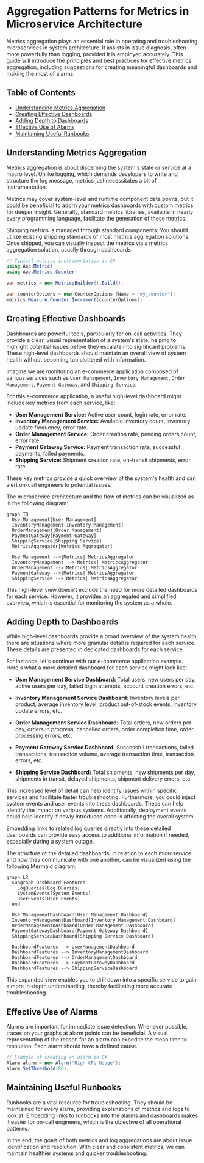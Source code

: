 # Aggregation Patterns for Metrics in Microservice Architecture

Metrics aggregation plays an essential role in operating and troubleshooting microservices in system architecture. It assists in issue diagnosis, often more powerfully than logging, provided it is employed accurately. This guide will introduce the principles and best practices for effective metrics aggregation, including suggestions for creating meaningful dashboards and making the most of alarms.

## Table of Contents
- [Understanding Metrics Aggregation](#understanding-metrics-aggregation)
- [Creating Effective Dashboards](#creating-effective-dashboards)
- [Adding Depth to Dashboards](#adding-depth-to-dashboards)
- [Effective Use of Alarms](#effective-use-of-alarms)
- [Maintaining Useful Runbooks](#maintaining-useful-runbooks)

## Understanding Metrics Aggregation <a name="understanding-metrics-aggregation"></a>
Metrics aggregation is about discerning the system's state or service at a macro level. Unlike logging, which demands developers to write and structure the log message, metrics just necessitates a bit of instrumentation.

Metrics may cover system-level and runtime component data points, but it could be beneficial to adorn your metrics dashboards with custom metrics for deeper insight. Generally, standard metrics libraries, available in nearly every programming language, facilitate the generation of these metrics.

Shipping metrics is managed through standard components. You should utilize existing shipping standards of most metrics aggregation solutions. Once shipped, you can visually inspect the metrics via a metrics aggregation solution, usually through dashboards.

```csharp
// Typical metrics instrumentation in C#
using App.Metrics;
using App.Metrics.Counter;

var metrics = new MetricsBuilder().Build();

var counterOptions = new CounterOptions {Name = "my_counter"};
metrics.Measure.Counter.Increment(counterOptions);
```

## Creating Effective Dashboards <a name="creating-effective-dashboards"></a>

Dashboards are powerful tools, particularly for on-call activities. They provide a clear, visual representation of a system's state, helping to highlight potential issues before they escalate into significant problems. These high-level dashboards should maintain an overall view of system health without becoming too cluttered with information.

Imagine we are monitoring an e-commerce application composed of various services such as `User Management`, `Inventory Management`, `Order Management`, `Payment Gateway`, and `Shipping Service`.

For this e-commerce application, a useful high-level dashboard might include key metrics from each service, like:

- **User Management Service:** Active user count, login rate, error rate.
- **Inventory Management Service:** Available inventory count, inventory update frequency, error rate.
- **Order Management Service:** Order creation rate, pending orders count, error rate.
- **Payment Gateway Service:** Payment transaction rate, successful payments, failed payments.
- **Shipping Service:** Shipment creation rate, on-transit shipments, error rate.

These key metrics provide a quick overview of the system's health and can alert on-call engineers to potential issues.

The microservice architecture and the flow of metrics can be visualized as in the following diagram:

```mermaid
graph TB
  UserManagement[User Management]
  InventoryManagement[Inventory Management]
  OrderManagement[Order Management]
  PaymentGateway[Payment Gateway]
  ShippingService[Shipping Service]
  MetricsAggregator[Metrics Aggregator]

  UserManagement -->|Metrics| MetricsAggregator
  InventoryManagement -->|Metrics| MetricsAggregator
  OrderManagement -->|Metrics| MetricsAggregator
  PaymentGateway -->|Metrics| MetricsAggregator
  ShippingService -->|Metrics| MetricsAggregator
```

This high-level view doesn't exclude the need for more detailed dashboards for each service. However, it provides an aggregated and simplified overview, which is essential for monitoring the system as a whole.


## Adding Depth to Dashboards <a name="adding-depth-to-dashboards"></a>

While high-level dashboards provide a broad overview of the system health, there are situations where more granular detail is required for each service. These details are presented in dedicated dashboards for each service.

For instance, let's continue with our e-commerce application example. Here's what a more detailed dashboard for each service might look like:

- **User Management Service Dashboard:** Total users, new users per day, active users per day, failed login attempts, account creation errors, etc.

- **Inventory Management Service Dashboard:** Inventory levels per product, average inventory level, product out-of-stock events, inventory update errors, etc.

- **Order Management Service Dashboard:** Total orders, new orders per day, orders in progress, cancelled orders, order completion time, order processing errors, etc.

- **Payment Gateway Service Dashboard:** Successful transactions, failed transactions, transaction volume, average transaction time, transaction errors, etc.

- **Shipping Service Dashboard:** Total shipments, new shipments per day, shipments in transit, delayed shipments, shipment delivery errors, etc.

This increased level of detail can help identify issues within specific services and facilitate faster troubleshooting. Furthermore, you could inject system events and user events into these dashboards. These can help identify the impact on various systems. Additionally, deployment events could help identify if newly introduced code is affecting the overall system.

Embedding links to related log queries directly into these detailed dashboards can provide easy access to additional information if needed, especially during a system outage.

The structure of the detailed dashboards, in relation to each microservice and how they communicate with one another, can be visualized using the following Mermaid diagram:

```mermaid
graph LR
  subgraph Dashboard Features
    LogQueries[Log Queries]
    SystemEvents[System Events]
    UserEvents[User Events]
  end

  UserManagementDashboard[User Management Dashboard]
  InventoryManagementDashboard[Inventory Management Dashboard]
  OrderManagementDashboard[Order Management Dashboard]
  PaymentGatewayDashboard[Payment Gateway Dashboard]
  ShippingServiceDashboard[Shipping Service Dashboard]

  DashboardFeatures --> UserManagementDashboard
  DashboardFeatures --> InventoryManagementDashboard
  DashboardFeatures --> OrderManagementDashboard
  DashboardFeatures --> PaymentGatewayDashboard
  DashboardFeatures --> ShippingServiceDashboard
```

This expanded view enables you to drill down into a specific service to gain a more in-depth understanding, thereby facilitating more accurate troubleshooting.

## Effective Use of Alarms <a name="effective-use-of-alarms"></a>
Alarms are important for immediate issue detection. Whenever possible, traces on your graphs at alarm points can be beneficial. A visual representation of the reason for an alarm can expedite the mean time to resolution. Each alarm should have a defined cause.

```csharp
// Example of creating an alarm in C#
Alarm alarm = new Alarm("High CPU Usage");
alarm.SetThreshold(80);
```

## Maintaining Useful Runbooks <a name="maintaining-useful-runbooks"></a>
Runbooks are a vital resource for troubleshooting. They should be maintained for every alarm, providing explanations of metrics and logs to look at. Embedding links to runbooks into the alarms and dashboards makes it easier for on-call engineers, which is the objective of all operational patterns.

In the end, the goals of both metrics and log aggregations are about issue identification and resolution. With clear and consistent metrics, we can maintain healthier systems and quicker troubleshooting.
